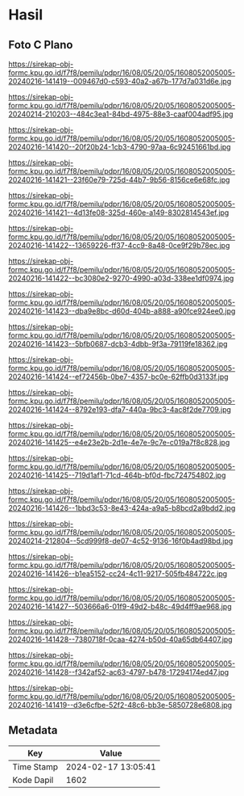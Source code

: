 # Hasil

## Foto C Plano

https://sirekap-obj-formc.kpu.go.id/f7f8/pemilu/pdpr/16/08/05/20/05/1608052005005-20240216-141419--009467d0-c593-40a2-a67b-177d7a031d6e.jpg

https://sirekap-obj-formc.kpu.go.id/f7f8/pemilu/pdpr/16/08/05/20/05/1608052005005-20240214-210203--484c3ea1-84bd-4975-88e3-caaf004adf95.jpg

https://sirekap-obj-formc.kpu.go.id/f7f8/pemilu/pdpr/16/08/05/20/05/1608052005005-20240216-141420--20f20b24-1cb3-4790-97aa-6c92451661bd.jpg

https://sirekap-obj-formc.kpu.go.id/f7f8/pemilu/pdpr/16/08/05/20/05/1608052005005-20240216-141421--23f60e79-725d-44b7-9b56-8156ce6e68fc.jpg

https://sirekap-obj-formc.kpu.go.id/f7f8/pemilu/pdpr/16/08/05/20/05/1608052005005-20240216-141421--4d13fe08-325d-460e-a149-8302814543ef.jpg

https://sirekap-obj-formc.kpu.go.id/f7f8/pemilu/pdpr/16/08/05/20/05/1608052005005-20240216-141422--13659226-ff37-4cc9-8a48-0ce9f29b78ec.jpg

https://sirekap-obj-formc.kpu.go.id/f7f8/pemilu/pdpr/16/08/05/20/05/1608052005005-20240216-141422--bc3080e2-9270-4990-a03d-338ee1df0974.jpg

https://sirekap-obj-formc.kpu.go.id/f7f8/pemilu/pdpr/16/08/05/20/05/1608052005005-20240216-141423--dba9e8bc-d60d-404b-a888-a90fce924ee0.jpg

https://sirekap-obj-formc.kpu.go.id/f7f8/pemilu/pdpr/16/08/05/20/05/1608052005005-20240216-141423--5bfb0687-dcb3-4dbb-9f3a-79119fe18362.jpg

https://sirekap-obj-formc.kpu.go.id/f7f8/pemilu/pdpr/16/08/05/20/05/1608052005005-20240216-141424--ef72456b-0be7-4357-bc0e-62ffb0d3133f.jpg

https://sirekap-obj-formc.kpu.go.id/f7f8/pemilu/pdpr/16/08/05/20/05/1608052005005-20240216-141424--8792e193-dfa7-440a-9bc3-4ac8f2de7709.jpg

https://sirekap-obj-formc.kpu.go.id/f7f8/pemilu/pdpr/16/08/05/20/05/1608052005005-20240216-141425--e4e23e2b-2d1e-4e7e-9c7e-c019a7f8c828.jpg

https://sirekap-obj-formc.kpu.go.id/f7f8/pemilu/pdpr/16/08/05/20/05/1608052005005-20240216-141425--719d1af1-71cd-464b-bf0d-fbc724754802.jpg

https://sirekap-obj-formc.kpu.go.id/f7f8/pemilu/pdpr/16/08/05/20/05/1608052005005-20240216-141426--1bbd3c53-8e43-424a-a9a5-b8bcd2a9bdd2.jpg

https://sirekap-obj-formc.kpu.go.id/f7f8/pemilu/pdpr/16/08/05/20/05/1608052005005-20240214-212804--5cd999f8-de07-4c52-9136-16f0b4ad98bd.jpg

https://sirekap-obj-formc.kpu.go.id/f7f8/pemilu/pdpr/16/08/05/20/05/1608052005005-20240216-141426--b1ea5152-cc24-4c11-9217-505fb484722c.jpg

https://sirekap-obj-formc.kpu.go.id/f7f8/pemilu/pdpr/16/08/05/20/05/1608052005005-20240216-141427--503666a6-01f9-49d2-b48c-49d4ff9ae968.jpg

https://sirekap-obj-formc.kpu.go.id/f7f8/pemilu/pdpr/16/08/05/20/05/1608052005005-20240216-141428--7380718f-0caa-4274-b50d-40a65db64407.jpg

https://sirekap-obj-formc.kpu.go.id/f7f8/pemilu/pdpr/16/08/05/20/05/1608052005005-20240216-141428--f342af52-ac63-4797-b478-17294174ed47.jpg

https://sirekap-obj-formc.kpu.go.id/f7f8/pemilu/pdpr/16/08/05/20/05/1608052005005-20240216-141419--d3e6cfbe-52f2-48c6-bb3e-5850728e6808.jpg


## Metadata

| Key        | Value               |
| ---------- | ------------------- |
| Time Stamp | 2024-02-17 13:05:41 |
| Kode Dapil | 1602                |



